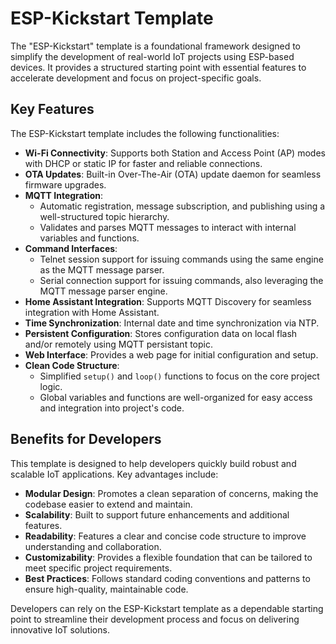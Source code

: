 # ESP-Kickstart Template

The "ESP-Kickstart" template is a foundational framework designed to simplify the development of real-world IoT projects using ESP-based devices. It provides a structured starting point with essential features to accelerate development and focus on project-specific goals.

## Key Features

The ESP-Kickstart template includes the following functionalities:

- **Wi-Fi Connectivity**: Supports both Station and Access Point (AP) modes with DHCP or static IP for faster and reliable connections.
- **OTA Updates**: Built-in Over-The-Air (OTA) update daemon for seamless firmware upgrades.
- **MQTT Integration**:
  - Automatic registration, message subscription, and publishing using a well-structured topic hierarchy.
  - Validates and parses MQTT messages to interact with internal variables and functions.
- **Command Interfaces**:
  - Telnet session support for issuing commands using the same engine as the MQTT message parser.
  - Serial connection support for issuing commands, also leveraging the MQTT message parser engine.
- **Home Assistant Integration**: Supports MQTT Discovery for seamless integration with Home Assistant.
- **Time Synchronization**: Internal date and time synchronization via NTP.
- **Persistent Configuration**: Stores configuration data on local flash and/or remotely using MQTT persistant topic.
- **Web Interface**: Provides a web page for initial configuration and setup.
- **Clean Code Structure**:
  - Simplified `setup()` and `loop()` functions to focus on the core project logic.
  - Global variables and functions are well-organized for easy access and integration into project's code.


## Benefits for Developers
This template is designed to help developers quickly build robust and scalable IoT applications. Key advantages include:

- **Modular Design**: Promotes a clean separation of concerns, making the codebase easier to extend and maintain.
- **Scalability**: Built to support future enhancements and additional features.
- **Readability**: Features a clear and concise code structure to improve understanding and collaboration.
- **Customizability**: Provides a flexible foundation that can be tailored to meet specific project requirements.
- **Best Practices**: Follows standard coding conventions and patterns to ensure high-quality, maintainable code.

Developers can rely on the ESP-Kickstart template as a dependable starting point to streamline their development process and focus on delivering innovative IoT solutions.